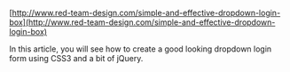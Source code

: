 <!--
id: 13491959675
link: http://blog.hengkiardo.com/post/13491959675/simple-and-effective-dropdown-login-box
slug: simple-and-effective-dropdown-login-box
date: Tue Nov 29 2011 13:36:16 GMT+0700 (WIT)
publish: 2011-11-029
tags: 
title: Simple and effective dropdown login box
-->


[http://www.red-team-design.com/simple-and-effective-dropdown-login-box](http://www.red-team-design.com/simple-and-effective-dropdown-login-box)

In this article, you will see how to create a good looking dropdown
login form using CSS3 and a bit of jQuery.

